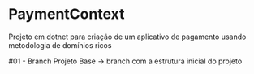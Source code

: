 # PaymentContext
Projeto em dotnet para criação de um aplicativo de pagamento usando metodologia de domínios ricos

#01 - Branch Projeto Base -> branch com a estrutura inicial do projeto
